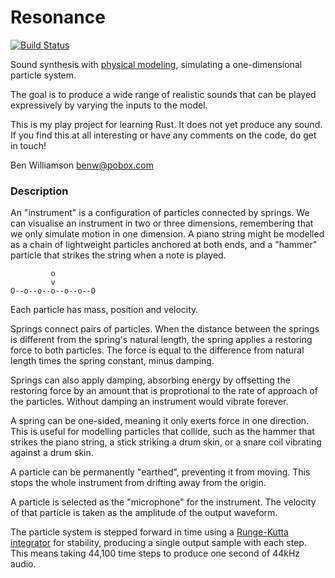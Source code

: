 # Resonance

[![Build Status](https://travis-ci.org/benw/resonance.svg?branch=master)](https://travis-ci.org/benw/resonance)

Sound synthesis with [physical modeling][1], simulating a one-dimensional particle system.

The goal is to produce a wide range of realistic sounds that can be played expressively by varying the inputs to the model.

This is my play project for learning Rust. It does not yet produce any sound. If you find this at all interesting or have any comments on the code, do get in touch!

Ben Williamson <benw@pobox.com>

### Description

An "instrument" is a configuration of particles connected by springs. We can visualise an instrument in two or three dimensions, remembering that we only simulate motion in one dimension. A piano string might be modelled as a chain of lightweight particles anchored at both ends, and a "hammer" particle that strikes the string when a note is played.

             o
             v
    O--o--o--o--o--o--O


Each particle has mass, position and velocity.

Springs connect pairs of particles. When the distance between the springs is different from the spring's natural length, the spring applies a restoring force to both particles. The force is equal to the difference from natural length times the spring constant, minus damping.

Springs can also apply damping, absorbing energy by offsetting the restoring force by an amount that is proprotional to the rate of approach of the particles. Without damping an instrument would vibrate forever.

A spring can be one-sided, meaning it only exerts force in one direction. This is useful for modelling particles that collide, such as the hammer that strikes the piano string, a stick striking a drum skin, or a snare coil vibrating against a drum skin.

A particle can be permanently "earthed", preventing it from moving. This stops the whole instrument from drifting away from the origin.

A particle is selected as the "microphone" for the instrument. The velocity of that particle is taken as the amplitude of the output waveform.

The particle system is stepped forward in time using a [Runge-Kutta integrator][2] for stability, producing a single output sample with each step. This means taking 44,100 time steps to produce one second of 44kHz audio.

[1]: http://en.wikipedia.org/wiki/Physical_modelling_synthesis
[2]: http://mathworld.wolfram.com/Runge-KuttaMethod.html
